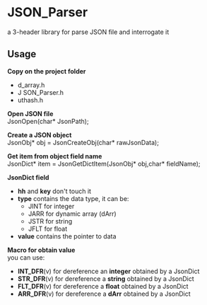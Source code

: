 # JSON_Parser
a 3-header library for parse JSON file and interrogate it


## Usage
**Copy on the project folder** 
- d_array.h
- J SON_Parser.h
- uthash.h

**Open JSON file**<br>
JsonOpen(char* JsonPath);

**Create a JSON object**<br>
JsonObj* obj = JsonCreateObj(char* rawJsonData);

**Get item from object field name**<br>
JsonDict* item = JsonGetDictItem(JsonObj* obj,char* fieldName);

**JsonDict field**<br>
- **hh** and **key** don't touch it
- **type** contains the data type, it can be:
    - JINT  for integer
    - JARR for dynamic array (dArr)
    - JSTR for string
    - JFLT for float
- **value** contains the pointer to data

**Macro for obtain value**<br>
you can use:
- **INT_DFR**(v) for dereference an **integer** obtained by a JsonDict
- **STR_DFR**(v) for dereference a **string** obtained by a JsonDict
- **FLT_DFR**(v) for dereference a **float** obtained by a JsonDict
- **ARR_DFR**(v) for dereference a **dArr** obtained by a JsonDict




 
